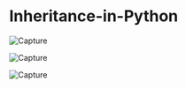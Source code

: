 # Inheritance-in-Python

![Capture](https://user-images.githubusercontent.com/82524305/120891118-63c66200-c624-11eb-822f-7c53ccfa9592.PNG)

![Capture](https://user-images.githubusercontent.com/82524305/120891206-ebac6c00-c624-11eb-9a48-d1712a00251a.PNG)

![Capture](https://user-images.githubusercontent.com/82524305/120891242-24e4dc00-c625-11eb-85a4-264c1aa28cbd.PNG)
